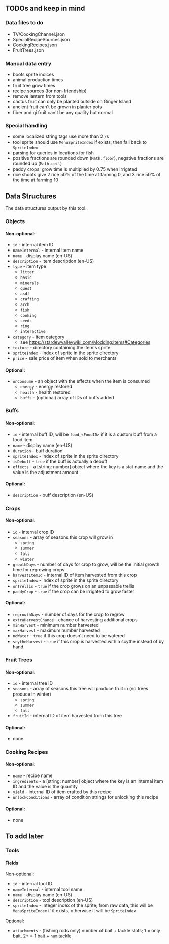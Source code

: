 ## TODOs and keep in mind
### Data files to do
- TV/CookingChannel.json
- SpecialRecipeSources.json
- CookingRecipes.json
- FruitTrees.json

### Manual data entry
- boots sprite indices
- animal production times
- fruit tree grow times
- recipe sources (for non-friendship)
- remove lantern from tools
- cactus fruit can only be planted outside on Ginger Island
- ancient fruit can't be grown in planter pots
- fiber and qi fruit can't be any quality but normal

### Special handling
- some localized string tags use more than 2 `/`s
- tool sprite should use `MenuSpriteIndex` if exists, then fall back to `SpriteIndex`
- parsing for queries in locations for fish
- positive fractions are rounded down (`Math.floor`), negative fractions are rounded up (`Math.ceil`)
- paddy crops' grow time is multiplied by 0.75 when irrigated
- rice shoots give 2 rice 50% of the time at farming 0, and 3 rice 50% of the time at farming 10

## Data Structures
The data structures output by this tool.

### Objects
#### Non-optional:
- `id` - internal item ID
- `nameInternal` - internal item name
- `name` - display name (en-US)
- `description` - item description (en-US)
- `type` - item type
    - `litter`
    - `basic`
    - `minerals`
    - `quest`
    - `asdf`
    - `crafting`
    - `arch`
    - `fish`
    - `cooking`
    - `seeds`
    - `ring`
    - `interactive`
- `category` - item category
    - see https://stardewvalleywiki.com/Modding:Items#Categories
- `texture` - directory containing the item's sprite
- `spriteIndex` - index of sprite in the sprite directory
- `price` - sale price of item when sold to merchants

#### Optional:
- `onConsume` - an object with the effects when the item is consumed
    - `energy` - energy restored
    - `health` - health restored
    - `buffs` - (optional) array of IDs of buffs added

### Buffs
#### Non-optional:
- `id` - internal buff ID, will be `food_<FoodID>` if it is a custom buff from a food item
- `name` - display name (en-US)
- `duration` - buff duration
- `spriteIndex` - index of sprite in the sprite directory
- `isDebuff` - `true` if the buff is actually a debuff
- `effects` - a [string: number] object where the key is a stat name and the value is the adjustment amount

#### Optional:
- `description` - buff description (en-US)

### Crops
#### Non-optional:
- `id` - internal crop ID
- `seasons` - array of seasons this crop will grow in
    - `spring`
    - `summer`
    - `fall`
    - `winter`
- `growthDays` - number of days for crop to grow, will be the initial growth time for regrowing crops
- `harvestItemId` - internal ID of item harvested from this crop
- `spriteIndex` - index of sprite in the sprite directory
- `onTrellis` - `true` if the crop grows on an unpassable trellis
- `paddyCrop` - `true` if the crop can be irrigated to grow faster

#### Optional:
- `regrowthDays` - number of days for the crop to regrow
- `extraHarvestChance` - chance of harvesting additional crops
- `minHarvest` - minimum number harvested
- `maxHarvest` - maximum number harvested
- `noWater` - `true` if this crop doesn't need to be watered
- `scytheHarvest` - `true` if this crop is harvested with a scythe instead of by hand

### Fruit Trees
#### Non-optional:
- `id` - internal tree ID
- `seasons` - array of seasons this tree will produce fruit in (no trees produce in winter)
    - `spring`
    - `summer`
    - `fall`
- `fruitId` - internal ID of item harvested from this tree

#### Optional:
- none

### Cooking Recipes
#### Non-optional:
- `name` - recipe name
- `ingredients` - a [string: number] object where the key is an internal item ID and the value is the quantity
- `yield` - internal ID of item crafted by this recipe
- `unlockConditions` - array of condition strings for unlocking this recipe

#### Optional:
- none

## To add later

### Tools
#### Fields
Non-optional:
- `id` - internal tool ID
- `nameInternal` - internal tool name
- `name` - display name (en-US)
- `description` - tool description (en-US)
- `spriteIndex` - integer index of the sprite; from raw data, this will be `MenuSpriteIndex` if it exists, otherwise it will be `SpriteIndex`

Optional:
- `attachments` - (fishing rods only) number of bait + tackle slots; 1 = only bait, 2+ = 1 bait + `num` tackle
